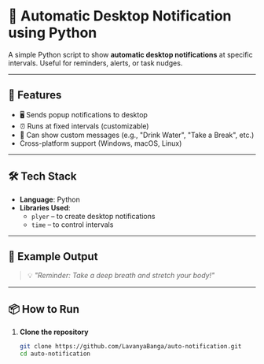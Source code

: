 # 🔔 Automatic Desktop Notification using Python

A simple Python script to show **automatic desktop notifications** at specific intervals. Useful for reminders, alerts, or task nudges.

---

## 🚀 Features

- 🖥️ Sends popup notifications to desktop
- ⏰ Runs at fixed intervals (customizable)
- 📝 Can show custom messages (e.g., "Drink Water", "Take a Break", etc.)
- Cross-platform support (Windows, macOS, Linux)

---

## 🛠️ Tech Stack

- **Language**: Python  
- **Libraries Used**:
  - `plyer` – to create desktop notifications
  - `time` – to control intervals

---

## 📸 Example Output

> 💡 *"Reminder: Take a deep breath and stretch your body!"*

---

## 📦 How to Run

1. **Clone the repository**
   ```bash
   git clone https://github.com/LavanyaBanga/auto-notification.git
   cd auto-notification
